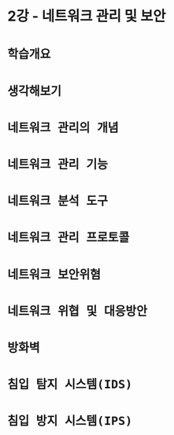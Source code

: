 # 2강 - 네트워크 관리 및 보안

# `학습개요`



# `생각해보기`

# `네트워크 관리의 개념`

# `네트워크 관리 기능`

# `네트워크 분석 도구`

# `네트워크 관리 프로토콜`

# `네트워크 보안위혐`

# `네트워크 위협 및 대응방안`

# `방화벽`

# `침입 탐지 시스템(IDS)`

# `침입 방지 시스템(IPS)`

